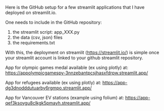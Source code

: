 Here is the GitHub setup for a few streamlit applications that I have deployed on streamlit.io.

One needs to include in the GitHub repository: 
1. the streamlit script: app_XXX.py
2. the data (csv, json) files
3. the requirements.txt

With this, the deployment on streamlit (https://streamlit.io/) is simple once your streamlit account is linked to your github streamlit repository.

App for olympic games medal available (ex using plotly) at: https://appolympicgamespy-3nnzebantpcsjhasxfdrpw.streamlit.app/

App for refugees available (ex using plotly) at: https://app-dg3dnodddutuarby6rgmpo.streamlit.app/

App for Vancouver EV stations (example using folium) at: https://app-qef3ksovgu8clkgk5pmayh.streamlit.app/
